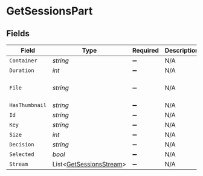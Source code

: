 # GetSessionsPart


## Fields

| Field                                                                                            | Type                                                                                             | Required                                                                                         | Description                                                                                      | Example                                                                                          |
| ------------------------------------------------------------------------------------------------ | ------------------------------------------------------------------------------------------------ | ------------------------------------------------------------------------------------------------ | ------------------------------------------------------------------------------------------------ | ------------------------------------------------------------------------------------------------ |
| `Container`                                                                                      | *string*                                                                                         | :heavy_minus_sign:                                                                               | N/A                                                                                              | flac                                                                                             |
| `Duration`                                                                                       | *int*                                                                                            | :heavy_minus_sign:                                                                               | N/A                                                                                              | 186240                                                                                           |
| `File`                                                                                           | *string*                                                                                         | :heavy_minus_sign:                                                                               | N/A                                                                                              | /music/Green Day/Saviors (2024)/Green Day - Saviors - 01 - The American Dream Is Killing Me.flac |
| `HasThumbnail`                                                                                   | *string*                                                                                         | :heavy_minus_sign:                                                                               | N/A                                                                                              | 1                                                                                                |
| `Id`                                                                                             | *string*                                                                                         | :heavy_minus_sign:                                                                               | N/A                                                                                              | 130625                                                                                           |
| `Key`                                                                                            | *string*                                                                                         | :heavy_minus_sign:                                                                               | N/A                                                                                              | /library/parts/130625/1705543268/file.flac                                                       |
| `Size`                                                                                           | *int*                                                                                            | :heavy_minus_sign:                                                                               | N/A                                                                                              | 23644000                                                                                         |
| `Decision`                                                                                       | *string*                                                                                         | :heavy_minus_sign:                                                                               | N/A                                                                                              | directplay                                                                                       |
| `Selected`                                                                                       | *bool*                                                                                           | :heavy_minus_sign:                                                                               | N/A                                                                                              | true                                                                                             |
| `Stream`                                                                                         | List<[GetSessionsStream](../../Models/Requests/GetSessionsStream.md)>                            | :heavy_minus_sign:                                                                               | N/A                                                                                              |                                                                                                  |